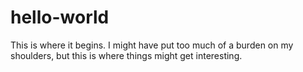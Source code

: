 # hello-world
This is where it begins.
I might have put too much of a burden on my shoulders, but this is where things might get interesting.
